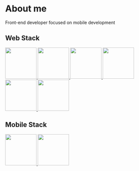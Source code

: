 <h1>About me</h1> 

<p>Front-end developer focused on mobile development</p>

<h2>Web Stack</h2> 
<p float="left">
  <a href="https://en.wikipedia.org/wiki/HTML5">
    <img src="https://cdn.jsdelivr.net/gh/devicons/devicon/icons/html5/html5-original.svg" width="100" height="100" />  
  </a>
  <a href="https://en.wikipedia.org/wiki/CSS3">
    <img src="https://cdn.jsdelivr.net/gh/devicons/devicon/icons/css3/css3-original.svg" width="100" height="100" />    
  </a>
  <a href="https://en.wikipedia.org/wiki/Sass_(style_sheet_language)">
    <img src="https://cdn.jsdelivr.net/gh/devicons/devicon/icons/sass/sass-original.svg" width="100" height="100" />
  </a>
  <a href="https://en.wikipedia.org/wiki/JavaScript">
    <img src="https://cdn.jsdelivr.net/gh/devicons/devicon/icons/javascript/javascript-original.svg" width="100" height="100" />
  </a>
  <a href="https://en.wikipedia.org/wiki/TypeScript">
    <img src="https://cdn.jsdelivr.net/gh/devicons/devicon/icons/typescript/typescript-original.svg" width="100" height="100" />
  </a>
  <a href="https://en.wikipedia.org/wiki/React_(software)">
     <img src="https://cdn.jsdelivr.net/gh/devicons/devicon/icons/react/react-original.svg" width="100" height="100" />
  </a>  
</p>

<h2>Mobile Stack</h2> 

<p float="left">
  <a href="https://en.wikipedia.org/wiki/Flutter_(software)">
    <img src="https://cdn.jsdelivr.net/gh/devicons/devicon/icons/flutter/flutter-original.svg" width="100" height="100" />
  </a>
  <a href="https://en.wikipedia.org/wiki/React_(software)">
     <img src="https://cdn.jsdelivr.net/gh/devicons/devicon/icons/react/react-original.svg" width="100" height="100" />
  </a>
</p>


